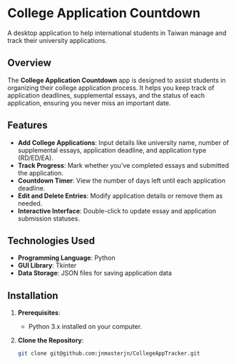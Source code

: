 # College Application Countdown

A desktop application to help international students in Taiwan manage and track their university applications.

## Overview

The **College Application Countdown** app is designed to assist students in organizing their college application process. It helps you keep track of application deadlines, supplemental essays, and the status of each application, ensuring you never miss an important date.

## Features

- **Add College Applications**: Input details like university name, number of supplemental essays, application deadline, and application type (RD/ED/EA).
- **Track Progress**: Mark whether you've completed essays and submitted the application.
- **Countdown Timer**: View the number of days left until each application deadline.
- **Edit and Delete Entries**: Modify application details or remove them as needed.
- **Interactive Interface**: Double-click to update essay and application submission statuses.

## Technologies Used

- **Programming Language**: Python
- **GUI Library**: Tkinter
- **Data Storage**: JSON files for saving application data

## Installation

1. **Prerequisites**:
   - Python 3.x installed on your computer.

2. **Clone the Repository**:
   ```bash
   git clone git@github.com:jnmasterjn/CollegeAppTracker.git
